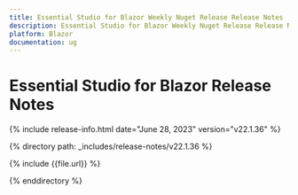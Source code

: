 ```yaml
---
title: Essential Studio for Blazor Weekly Nuget Release Release Notes  
description: Essential Studio for Blazor Weekly Nuget Release Release Notes 
platform: Blazor
documentation: ug
---
```


# Essential Studio for  Blazor  Release Notes  

{% include release-info.html date="June 28, 2023"   version="v22.1.36" %} 

{% directory path: _includes/release-notes/v22.1.36 %}

{% include {{file.url}} %}

{% enddirectory %}

